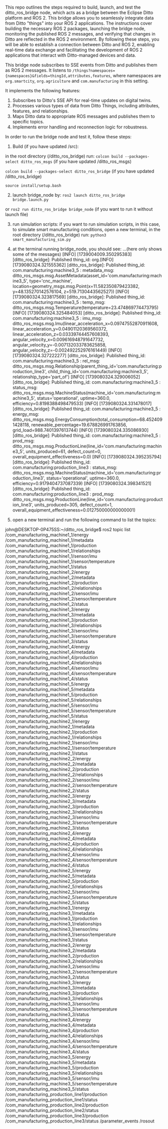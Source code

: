 This repo outlines the steps required to build, launch, and test the ditto_ros_bridge node, which acts as a bridge between the Eclipse Ditto platform and ROS 2.  This bridge allows you to seamlessly integrate data from Ditto "things" into your ROS 2 applications.  The instructions cover building the necessary ROS 2 packages, launching the bridge node, monitoring the published ROS 2 messages, and verifying that changes in Ditto are reflected in the ROS 2 environment.  By following these steps, you will be able to establish a connection between Ditto and ROS 2, enabling real-time data exchange and facilitating the development of ROS 2 applications that interact with Ditto-managed devices and data.

This bridge node subscribes to SSE events from Ditto and publishes them as ROS 2 messages. It listens to `/things?namespaces={namespaces}&fields=thingId,attributes,features`, where namespaces are `org.smartcity`, `org.agriculture` and `com.manufacturing` in this setting.

It implements the following features:

1. Subscribes to Ditto's SSE API for real-time updates on digital twins.
2. Processes various types of data from Ditto Things, including attributes, features, and relationships.
3. Maps Ditto data to appropriate ROS messages and publishes them to specific topics.
4. Implements error handling and reconnection logic for robustness.

In order to run the bridge node and test it, follow these steps:

1. Build (if you have updated /src):

in the root directory (/ditto_ros_bridge) run:
`colcon build --packages-select ditto_ros_msgs` (if you have updated /ditto_ros_msgs)

`colcon build --packages-select ditto_ros_bridge` (if you have updated /ditto_ros_bridge)

`source install/setup.bash`

2. launch bridge_node by:
`ros2 launch ditto_ros_bridge bridge.launch.py`

or `ros2 run ditto_ros_bridge bridge_node` (if you want to run it without launch file)

3. run simulation scripts:
if you want to run simulation scripts, in this case, to simulate smart manufacturing conditions, open a new terminal, in the root directory (/ditto_ros_bridge) run: `python3 smart_manufacturing_sim.py`

4. at the terminal running bridge_node, you should see:
...(here only shows some of the messages)
[INFO] [1739004009.350295383] [ditto_ros_bridge]: Published thing_id: org.[INFO] [1739080324.321555362] [ditto_ros_bridge]: Published thing_id: com.manufacturing:machine3_5 : metadata_msg: ditto_ros_msgs.msg.AssetMetadata(asset_id='com.manufacturing:machine3_5', type='cnc_machine', location=geometry_msgs.msg.Point(x=11.582350879423382, y=48.135270142576104, z=519.7130443562527))
[INFO] [1739080324.323817569] [ditto_ros_bridge]: Published thing_id: com.manufacturing:machine3_5 : temp_msg: ditto_ros_msgs.msg.Temperature(temperature=23.474869774473795)
[INFO] [1739080324.325484053] [ditto_ros_bridge]: Published thing_id: com.manufacturing:machine3_5 : imu_msg: ditto_ros_msgs.msg.Imu(linear_acceleration_x=0.09747552870911608, linear_acceleration_y=0.04901120369560372, linear_acceleration_z=0.03339744457608393, angular_velocity_x=0.009616948791647732, angular_velocity_y=-0.007132033783625858, angular_velocity_z=-0.002492252976161449)
[INFO] [1739080324.327222277] [ditto_ros_bridge]: Published thing_id: com.manufacturing:machine3_5 : rel_msg: ditto_ros_msgs.msg.Relationship(parent_thing_id='com.manufacturing:production_line3', child_thing_id='com.manufacturing:machine3_5', relationship_type='part_of')
[INFO] [1739080324.329006052] [ditto_ros_bridge]: Published thing_id: com.manufacturing:machine3_5 : status_msg: ditto_ros_msgs.msg.MachineStatus(machine_id='com.manufacturing:machine3_5', status='operational', uptime=360.0, efficiency=0.8198388498479533)
[INFO] [1739080324.331478017] [ditto_ros_bridge]: Published thing_id: com.manufacturing:machine3_5 : energy_msg: ditto_ros_msgs.msg.EnergyConsumption(total_consumption=68.4524091428118, renewable_percentage=19.678826991763856, grid_load=988.7401397613744)
[INFO] [1739080324.335086930] [ditto_ros_bridge]: Published thing_id: com.manufacturing:machine3_5 : prod_msg: ditto_ros_msgs.msg.ProductionLine(line_id='com.manufacturing:machine3_5', units_produced=61, defect_count=0, overall_equipment_effectiveness=0.0)
[INFO] [1739080324.395235794] [ditto_ros_bridge]: Published thing_id: com.manufacturing:production_line3 : status_msg: ditto_ros_msgs.msg.MachineStatus(machine_id='com.manufacturing:production_line3', status='operational', uptime=360.0, efficiency=0.9179404737087339)
[INFO] [1739080324.398341521] [ditto_ros_bridge]: Published thing_id: com.manufacturing:production_line3 : prod_msg: ditto_ros_msgs.msg.ProductionLine(line_id='com.manufacturing:production_line3', units_produced=305, defect_count=1, overall_equipment_effectiveness=0.012750000000000001)

6. open a new terminal and run the following command to list the topics:

john@DESKTOP-0P475SS:~/ditto_ros_bridge$ ros2 topic list
/com_manufacturing_machine1_1/energy
/com_manufacturing_machine1_1/metadata
/com_manufacturing_machine1_1/production
/com_manufacturing_machine1_1/relationships
/com_manufacturing_machine1_1/sensor/imu
/com_manufacturing_machine1_1/sensor/temperature
/com_manufacturing_machine1_1/status
/com_manufacturing_machine1_2/energy
/com_manufacturing_machine1_2/metadata
/com_manufacturing_machine1_2/production
/com_manufacturing_machine1_2/relationships
/com_manufacturing_machine1_2/sensor/imu
/com_manufacturing_machine1_2/sensor/temperature
/com_manufacturing_machine1_2/status
/com_manufacturing_machine1_3/energy
/com_manufacturing_machine1_3/metadata
/com_manufacturing_machine1_3/production
/com_manufacturing_machine1_3/relationships
/com_manufacturing_machine1_3/sensor/imu
/com_manufacturing_machine1_3/sensor/temperature
/com_manufacturing_machine1_3/status
/com_manufacturing_machine1_4/energy
/com_manufacturing_machine1_4/metadata
/com_manufacturing_machine1_4/production
/com_manufacturing_machine1_4/relationships
/com_manufacturing_machine1_4/sensor/imu
/com_manufacturing_machine1_4/sensor/temperature
/com_manufacturing_machine1_4/status
/com_manufacturing_machine1_5/energy
/com_manufacturing_machine1_5/metadata
/com_manufacturing_machine1_5/production
/com_manufacturing_machine1_5/relationships
/com_manufacturing_machine1_5/sensor/imu
/com_manufacturing_machine1_5/sensor/temperature
/com_manufacturing_machine1_5/status
/com_manufacturing_machine2_1/energy
/com_manufacturing_machine2_1/metadata
/com_manufacturing_machine2_1/production
/com_manufacturing_machine2_1/relationships
/com_manufacturing_machine2_1/sensor/imu
/com_manufacturing_machine2_1/sensor/temperature
/com_manufacturing_machine2_1/status
/com_manufacturing_machine2_2/energy
/com_manufacturing_machine2_2/metadata
/com_manufacturing_machine2_2/production
/com_manufacturing_machine2_2/relationships
/com_manufacturing_machine2_2/sensor/imu
/com_manufacturing_machine2_2/sensor/temperature
/com_manufacturing_machine2_2/status
/com_manufacturing_machine2_3/energy
/com_manufacturing_machine2_3/metadata
/com_manufacturing_machine2_3/production
/com_manufacturing_machine2_3/relationships
/com_manufacturing_machine2_3/sensor/imu
/com_manufacturing_machine2_3/sensor/temperature
/com_manufacturing_machine2_3/status
/com_manufacturing_machine2_4/energy
/com_manufacturing_machine2_4/metadata
/com_manufacturing_machine2_4/production
/com_manufacturing_machine2_4/relationships
/com_manufacturing_machine2_4/sensor/imu
/com_manufacturing_machine2_4/sensor/temperature
/com_manufacturing_machine2_4/status
/com_manufacturing_machine2_5/energy
/com_manufacturing_machine2_5/metadata
/com_manufacturing_machine2_5/production
/com_manufacturing_machine2_5/relationships
/com_manufacturing_machine2_5/sensor/imu
/com_manufacturing_machine2_5/sensor/temperature
/com_manufacturing_machine2_5/status
/com_manufacturing_machine3_1/energy
/com_manufacturing_machine3_1/metadata
/com_manufacturing_machine3_1/production
/com_manufacturing_machine3_1/relationships
/com_manufacturing_machine3_1/sensor/imu
/com_manufacturing_machine3_1/sensor/temperature
/com_manufacturing_machine3_1/status
/com_manufacturing_machine3_2/energy
/com_manufacturing_machine3_2/metadata
/com_manufacturing_machine3_2/production
/com_manufacturing_machine3_2/relationships
/com_manufacturing_machine3_2/sensor/imu
/com_manufacturing_machine3_2/sensor/temperature
/com_manufacturing_machine3_2/status
/com_manufacturing_machine3_3/energy
/com_manufacturing_machine3_3/metadata
/com_manufacturing_machine3_3/production
/com_manufacturing_machine3_3/relationships
/com_manufacturing_machine3_3/sensor/imu
/com_manufacturing_machine3_3/sensor/temperature
/com_manufacturing_machine3_3/status
/com_manufacturing_machine3_4/energy
/com_manufacturing_machine3_4/metadata
/com_manufacturing_machine3_4/production
/com_manufacturing_machine3_4/relationships
/com_manufacturing_machine3_4/sensor/imu
/com_manufacturing_machine3_4/sensor/temperature
/com_manufacturing_machine3_4/status
/com_manufacturing_machine3_5/energy
/com_manufacturing_machine3_5/metadata
/com_manufacturing_machine3_5/production
/com_manufacturing_machine3_5/relationships
/com_manufacturing_machine3_5/sensor/imu
/com_manufacturing_machine3_5/sensor/temperature
/com_manufacturing_machine3_5/status
/com_manufacturing_production_line1/production
/com_manufacturing_production_line1/status
/com_manufacturing_production_line2/production
/com_manufacturing_production_line2/status
/com_manufacturing_production_line3/production
/com_manufacturing_production_line3/status
/parameter_events
/rosout
